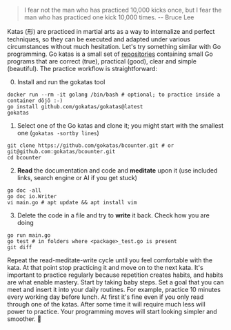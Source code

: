 > I fear not the man who has practiced 10,000 kicks once, but I fear the man who has practiced one kick 10,000 times. -- Bruce Lee

Katas (形) are practiced in martial arts as a way to internalize and perfect techniques, so they can be executed and adapted under various circumstances without much hesitation. Let's try something similar with Go programming. Go katas is a small set of [repositories](https://github.com/orgs/gokatas/repositories) containing small Go programs that are correct (true), practical (good), clear and simple (beautiful). The practice workflow is straightforward:

0. Install and run the gokatas tool

```
docker run --rm -it golang /bin/bash # optional; to practice inside a container dōjō :-)
go install github.com/gokatas/gokatas@latest
gokatas
```

1. Select one of the Go katas and clone it; you might start with the smallest one (`gokatas -sortby lines`)

```
git clone https://github.com/gokatas/bcounter.git # or git@github.com:gokatas/bcounter.git
cd bcounter
```

2. **Read** the documentation and code and **meditate** upon it (use included links, search engine or AI if you get stuck)

```
go doc -all
go doc io.Writer
vi main.go # apt update && apt install vim
```

3. Delete the code in a file and try to **write** it back. Check how you are doing

```
go run main.go
go test # in folders where <package>_test.go is present
git diff
```

Repeat the read-meditate-write cycle until you feel comfortable with the kata. At that point stop practicing it and move on to the next kata. It's important to practice regularly because repetition creates habits, and habits are what enable mastery. Start by taking baby steps. Set a goal that you can meet and insert it into your daily routines. For example, practice 10 minutes every working day before lunch. At first it's fine even if you only read through one of the katas. After some time it will require much less will power to practice. Your programming moves will start looking simpler and smoother. 🥋
